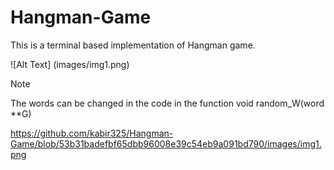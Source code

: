 # Hangman-Game

This is a terminal based implementation of Hangman game.

![Alt Text] (images/img1.png)

> [!NOTE]
> The words can be changed in the code in the function void random_W(word **G)


https://github.com/kabir325/Hangman-Game/blob/53b31badefbf65dbb96008e39c54eb9a091bd790/images/img1.png
